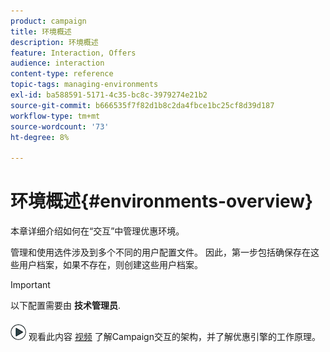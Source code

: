 ```yaml
---
product: campaign
title: 环境概述
description: 环境概述
feature: Interaction, Offers
audience: interaction
content-type: reference
topic-tags: managing-environments
exl-id: ba588591-5171-4c35-bc8c-3979274e21b2
source-git-commit: b666535f7f82d1b8c2da4fbce1bc25cf8d39d187
workflow-type: tm+mt
source-wordcount: '73'
ht-degree: 8%

---
```


# 环境概述{#environments-overview}



本章详细介绍如何在“交互”中管理优惠环境。

管理和使用选件涉及到多个不同的用户配置文件。 因此，第一步包括确保存在这些用户档案，如果不存在，则创建这些用户档案。

>[!IMPORTANT]
>
>以下配置需要由 **技术管理员**.

![](assets/do-not-localize/how-to-video.png) 观看此内容 [视频](https://helpx.adobe.com/campaign/classic/how-to/architecture-of-acs-v6.html?playlist=/ccx/v1/collection/product/campaign/classic/segment/digital-marketers/explevel/intermediate/applaunch/get-started/collection.ccx.js&amp;ref=helpx.adobe.com) 了解Campaign交互的架构，并了解优惠引擎的工作原理。
